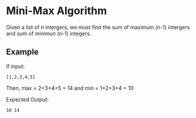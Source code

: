 # Mini-Max Algorithm

Given a list of n intergers, we must find the sum of maximum (n-1) intergers and sum of minimun (n-1) integers.

## Example

If input:

    [1,2,3,4,5]

Then, max = 2+3+4+5 = 14 and min = 1+2+3+4 = 10

Expected Output: 
    
    10 14
